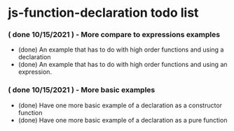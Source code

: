 # js-function-declaration todo list

### ( done 10/15/2021 ) - More compare to expressions examples
* (done) An example that has to do with high order functions and using a declaration
* (done) An example that has to do with high order functions and using an expression.

### ( done 10/15/2021 ) - More basic examples
* (done) Have one more basic example of a declaration as a constructor function
* (done) Have one more basic example of a declaration as a pure function


